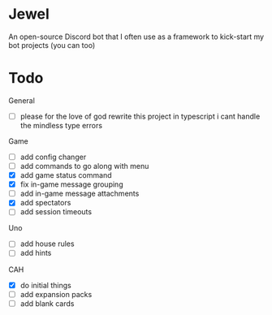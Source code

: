 # Jewel
An open-source Discord bot that I often use as a framework to kick-start my bot projects (you can too)

# Todo
General
- [ ] please for the love of god rewrite this project in typescript i cant handle the mindless type errors

Game
- [ ] add config changer
- [ ] add commands to go along with menu
- [x] add game status command
- [x] fix in-game message grouping
- [ ] add in-game message attachments
- [x] add spectators
- [ ] add session timeouts

Uno
- [ ] add house rules
- [ ] add hints

CAH
- [x] do initial things
- [ ] add expansion packs
- [ ] add blank cards
